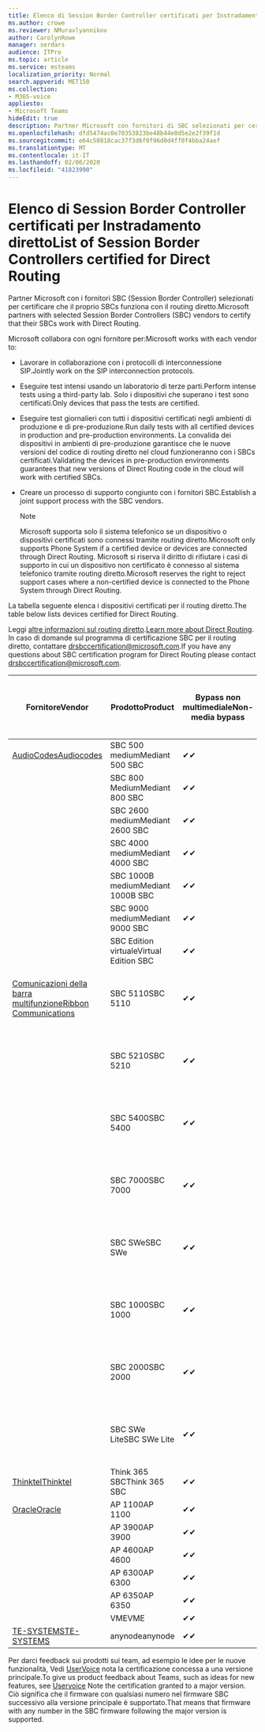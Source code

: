 ```yaml
---
title: Elenco di Session Border Controller certificati per Instradamento diretto
ms.author: crowe
ms.reviewer: NMuravlyannikov
author: CarolynRowe
manager: serdars
audience: ITPro
ms.topic: article
ms.service: msteams
localization_priority: Normal
search.appverid: MET150
ms.collection:
- M365-voice
appliesto:
- Microsoft Teams
hideEdit: true
description: Partner Microsoft con fornitori di SBC selezionati per certificare il lavoro di SBCs con il routing diretto.
ms.openlocfilehash: dfd5474ac0e70353823be48b44e0d5e2e2f39f1d
ms.sourcegitcommit: e64c50818cac37f3d6f0f96d0d4ff0f4bba24aef
ms.translationtype: MT
ms.contentlocale: it-IT
ms.lasthandoff: 02/06/2020
ms.locfileid: "41823990"
---
```

# <a name="list-of-session-border-controllers-certified-for-direct-routing"></a><span data-ttu-id="5de93-103">Elenco di Session Border Controller certificati per Instradamento diretto</span><span class="sxs-lookup"><span data-stu-id="5de93-103">List of Session Border Controllers certified for Direct Routing</span></span>

<span data-ttu-id="5de93-104">Partner Microsoft con i fornitori SBC (Session Border Controller) selezionati per certificare che il proprio SBCs funziona con il routing diretto.</span><span class="sxs-lookup"><span data-stu-id="5de93-104">Microsoft partners with selected Session Border Controllers (SBC) vendors to certify that their SBCs work with Direct Routing.</span></span> 

<span data-ttu-id="5de93-105">Microsoft collabora con ogni fornitore per:</span><span class="sxs-lookup"><span data-stu-id="5de93-105">Microsoft works with each vendor to:</span></span> 

- <span data-ttu-id="5de93-106">Lavorare in collaborazione con i protocolli di interconnessione SIP.</span><span class="sxs-lookup"><span data-stu-id="5de93-106">Jointly work on the SIP interconnection protocols.</span></span>
- <span data-ttu-id="5de93-107">Eseguire test intensi usando un laboratorio di terze parti.</span><span class="sxs-lookup"><span data-stu-id="5de93-107">Perform intense tests using a third-party lab.</span></span> <span data-ttu-id="5de93-108">Solo i dispositivi che superano i test sono certificati.</span><span class="sxs-lookup"><span data-stu-id="5de93-108">Only devices that pass the tests are certified.</span></span> 
- <span data-ttu-id="5de93-109">Eseguire test giornalieri con tutti i dispositivi certificati negli ambienti di produzione e di pre-produzione.</span><span class="sxs-lookup"><span data-stu-id="5de93-109">Run daily tests with all certified devices in production and pre-production environments.</span></span> <span data-ttu-id="5de93-110">La convalida dei dispositivi in ambienti di pre-produzione garantisce che le nuove versioni del codice di routing diretto nel cloud funzioneranno con i SBCs certificati.</span><span class="sxs-lookup"><span data-stu-id="5de93-110">Validating the devices in pre-production environments guarantees that new versions of Direct Routing code in the cloud will work with certified SBCs.</span></span> 
- <span data-ttu-id="5de93-111">Creare un processo di supporto congiunto con i fornitori SBC.</span><span class="sxs-lookup"><span data-stu-id="5de93-111">Establish a joint support process with the SBC vendors.</span></span>


  > [!NOTE]
  > <span data-ttu-id="5de93-112">Microsoft supporta solo il sistema telefonico se un dispositivo o dispositivi certificati sono connessi tramite routing diretto.</span><span class="sxs-lookup"><span data-stu-id="5de93-112">Microsoft only supports Phone System if a certified device or devices are connected through Direct Routing.</span></span> <span data-ttu-id="5de93-113">Microsoft si riserva il diritto di rifiutare i casi di supporto in cui un dispositivo non certificato è connesso al sistema telefonico tramite routing diretto.</span><span class="sxs-lookup"><span data-stu-id="5de93-113">Microsoft reserves the right to reject support cases where a non-certified device is connected to the Phone System through Direct Routing.</span></span> 

<span data-ttu-id="5de93-114">La tabella seguente elenca i dispositivi certificati per il routing diretto.</span><span class="sxs-lookup"><span data-stu-id="5de93-114">The table below lists devices certified for Direct Routing.</span></span> 

<span data-ttu-id="5de93-115">Leggi [altre informazioni sul routing diretto](https://aka.ms/dr).</span><span class="sxs-lookup"><span data-stu-id="5de93-115">[Learn more about Direct Routing](https://aka.ms/dr).</span></span> <span data-ttu-id="5de93-116">In caso di domande sul programma di certificazione SBC per il routing diretto, contattare drsbccertification@microsoft.com.</span><span class="sxs-lookup"><span data-stu-id="5de93-116">If you have any questions about SBC certification program for Direct Routing please contact drsbccertification@microsoft.com.</span></span>


|                                                       <span data-ttu-id="5de93-117">Fornitore</span><span class="sxs-lookup"><span data-stu-id="5de93-117">Vendor</span></span>                                                        |       <span data-ttu-id="5de93-118">Prodotto</span><span class="sxs-lookup"><span data-stu-id="5de93-118">Product</span></span>       | <span data-ttu-id="5de93-119">Bypass non multimediale</span><span class="sxs-lookup"><span data-stu-id="5de93-119">Non-media bypass</span></span> | <span data-ttu-id="5de93-120">Bypass multimediale</span><span class="sxs-lookup"><span data-stu-id="5de93-120">Media bypass</span></span> | <span data-ttu-id="5de93-121">Versione software</span><span class="sxs-lookup"><span data-stu-id="5de93-121">Software version</span></span> | <span data-ttu-id="5de93-122">Convalidati con i provider di E911</span><span class="sxs-lookup"><span data-stu-id="5de93-122">Validated with E911 providers</span></span> | <span data-ttu-id="5de93-123">In grado di ELIN</span><span class="sxs-lookup"><span data-stu-id="5de93-123">ELIN capable</span></span>
|---------------------------------------------------------------------------------------------------------------------|---------------------|------------------|--------------|------------------|-----------------|------------------|
| [<span data-ttu-id="5de93-124">AudioCodes</span><span class="sxs-lookup"><span data-stu-id="5de93-124">Audiocodes</span></span>](https://www.audiocodes.com/solutions-products/products/products-for-microsoft-365/direct-routing-for-microsoft-teams) |   <span data-ttu-id="5de93-125">SBC 500 medium</span><span class="sxs-lookup"><span data-stu-id="5de93-125">Mediant 500 SBC</span></span>   |     <span data-ttu-id="5de93-126">&#10004;</span><span class="sxs-lookup"><span data-stu-id="5de93-126">&#10004;</span></span>     |   <span data-ttu-id="5de93-127">&#10004;</span><span class="sxs-lookup"><span data-stu-id="5de93-127">&#10004;</span></span>    |  <span data-ttu-id="5de93-128">7.20 a. 250</span><span class="sxs-lookup"><span data-stu-id="5de93-128">7.20A.250</span></span>   |
|                                                                                                                     |   <span data-ttu-id="5de93-129">SBC 800 Medium</span><span class="sxs-lookup"><span data-stu-id="5de93-129">Mediant 800 SBC</span></span>   |     <span data-ttu-id="5de93-130">&#10004;</span><span class="sxs-lookup"><span data-stu-id="5de93-130">&#10004;</span></span>     |   <span data-ttu-id="5de93-131">&#10004;</span><span class="sxs-lookup"><span data-stu-id="5de93-131">&#10004;</span></span>     |  <span data-ttu-id="5de93-132">7.20 a. 250</span><span class="sxs-lookup"><span data-stu-id="5de93-132">7.20A.250</span></span>   |    |    |
|                                                                                                                     |  <span data-ttu-id="5de93-133">SBC 2600 medium</span><span class="sxs-lookup"><span data-stu-id="5de93-133">Mediant 2600 SBC</span></span>   |     <span data-ttu-id="5de93-134">&#10004;</span><span class="sxs-lookup"><span data-stu-id="5de93-134">&#10004;</span></span>     |   <span data-ttu-id="5de93-135">&#10004;</span><span class="sxs-lookup"><span data-stu-id="5de93-135">&#10004;</span></span>    |  <span data-ttu-id="5de93-136">7.20 a. 250</span><span class="sxs-lookup"><span data-stu-id="5de93-136">7.20A.250</span></span>   |     |    |    
|                                                                                                                     |  <span data-ttu-id="5de93-137">SBC 4000 medium</span><span class="sxs-lookup"><span data-stu-id="5de93-137">Mediant 4000 SBC</span></span>   |     <span data-ttu-id="5de93-138">&#10004;</span><span class="sxs-lookup"><span data-stu-id="5de93-138">&#10004;</span></span>     |   <span data-ttu-id="5de93-139">&#10004;</span><span class="sxs-lookup"><span data-stu-id="5de93-139">&#10004;</span></span>     |  <span data-ttu-id="5de93-140">7.20 a. 250</span><span class="sxs-lookup"><span data-stu-id="5de93-140">7.20A.250</span></span>   |     |    |    
|                                                                                                                     | <span data-ttu-id="5de93-141">SBC 1000B medium</span><span class="sxs-lookup"><span data-stu-id="5de93-141">Mediant 1000B  SBC</span></span>  |     <span data-ttu-id="5de93-142">&#10004;</span><span class="sxs-lookup"><span data-stu-id="5de93-142">&#10004;</span></span>     |   <span data-ttu-id="5de93-143">In sospeso</span><span class="sxs-lookup"><span data-stu-id="5de93-143">Pending</span></span>     |  <span data-ttu-id="5de93-144">7.20 a. 250</span><span class="sxs-lookup"><span data-stu-id="5de93-144">7.20A.250</span></span>  |    |    |    
|                                                                                                                     | <span data-ttu-id="5de93-145">SBC 9000 medium</span><span class="sxs-lookup"><span data-stu-id="5de93-145">Mediant 9000  SBC</span></span>  |     <span data-ttu-id="5de93-146">&#10004;</span><span class="sxs-lookup"><span data-stu-id="5de93-146">&#10004;</span></span>     |   <span data-ttu-id="5de93-147">&#10004;</span><span class="sxs-lookup"><span data-stu-id="5de93-147">&#10004;</span></span>     |  <span data-ttu-id="5de93-148">7.20 a. 250</span><span class="sxs-lookup"><span data-stu-id="5de93-148">7.20A.250</span></span>   |    |    |                                                                       
|                                                                                                                     | <span data-ttu-id="5de93-149">SBC Edition virtuale</span><span class="sxs-lookup"><span data-stu-id="5de93-149">Virtual Edition SBC</span></span> |     <span data-ttu-id="5de93-150">&#10004;</span><span class="sxs-lookup"><span data-stu-id="5de93-150">&#10004;</span></span>     |   <span data-ttu-id="5de93-151">&#10004;</span><span class="sxs-lookup"><span data-stu-id="5de93-151">&#10004;</span></span>     |  <span data-ttu-id="5de93-152">7.20 a. 250</span><span class="sxs-lookup"><span data-stu-id="5de93-152">7.20A.250</span></span> |    |    |    
|  [<span data-ttu-id="5de93-153">Comunicazioni della barra multifunzione</span><span class="sxs-lookup"><span data-stu-id="5de93-153">Ribbon Communications</span></span>](https://ribboncommunications.com/solutions/enterprise-solutions/microsoft-skype-business)  |      <span data-ttu-id="5de93-154">SBC 5110</span><span class="sxs-lookup"><span data-stu-id="5de93-154">SBC 5110</span></span>       |     <span data-ttu-id="5de93-155">&#10004;</span><span class="sxs-lookup"><span data-stu-id="5de93-155">&#10004;</span></span>     |   <span data-ttu-id="5de93-156">&#10004;</span><span class="sxs-lookup"><span data-stu-id="5de93-156">&#10004;</span></span>    |       <span data-ttu-id="5de93-157">V 7.2</span><span class="sxs-lookup"><span data-stu-id="5de93-157">V7.2</span></span>       |  <span data-ttu-id="5de93-158">Intrado ERS</span><span class="sxs-lookup"><span data-stu-id="5de93-158">Intrado ERS</span></span> <br><span data-ttu-id="5de93-159">Intrado EGW</span><span class="sxs-lookup"><span data-stu-id="5de93-159">Intrado EGW</span></span> |   <span data-ttu-id="5de93-160">No</span><span class="sxs-lookup"><span data-stu-id="5de93-160">No</span></span> |    
|                                                                                                                     |      <span data-ttu-id="5de93-161">SBC 5210</span><span class="sxs-lookup"><span data-stu-id="5de93-161">SBC 5210</span></span>       |     <span data-ttu-id="5de93-162">&#10004;</span><span class="sxs-lookup"><span data-stu-id="5de93-162">&#10004;</span></span>     |  <span data-ttu-id="5de93-163">&#10004;</span><span class="sxs-lookup"><span data-stu-id="5de93-163">&#10004;</span></span>    |       <span data-ttu-id="5de93-164">V 7.2</span><span class="sxs-lookup"><span data-stu-id="5de93-164">V7.2</span></span>       |   <span data-ttu-id="5de93-165">Intrado ERS</span><span class="sxs-lookup"><span data-stu-id="5de93-165">Intrado ERS</span></span> <br><span data-ttu-id="5de93-166">Intrado EGW</span><span class="sxs-lookup"><span data-stu-id="5de93-166">Intrado EGW</span></span>  | <span data-ttu-id="5de93-167">No</span><span class="sxs-lookup"><span data-stu-id="5de93-167">No</span></span>   |    
|                                                                                                                     |      <span data-ttu-id="5de93-168">SBC 5400</span><span class="sxs-lookup"><span data-stu-id="5de93-168">SBC 5400</span></span>       |     <span data-ttu-id="5de93-169">&#10004;</span><span class="sxs-lookup"><span data-stu-id="5de93-169">&#10004;</span></span>     |   <span data-ttu-id="5de93-170">&#10004;</span><span class="sxs-lookup"><span data-stu-id="5de93-170">&#10004;</span></span>   |       <span data-ttu-id="5de93-171">V 7.2</span><span class="sxs-lookup"><span data-stu-id="5de93-171">V7.2</span></span>       |  <span data-ttu-id="5de93-172">Intrado ERS</span><span class="sxs-lookup"><span data-stu-id="5de93-172">Intrado ERS</span></span> <br><span data-ttu-id="5de93-173">Intrado EGW</span><span class="sxs-lookup"><span data-stu-id="5de93-173">Intrado EGW</span></span>    |<span data-ttu-id="5de93-174">No</span><span class="sxs-lookup"><span data-stu-id="5de93-174">No</span></span>|    
|                                                                                                                     |      <span data-ttu-id="5de93-175">SBC 7000</span><span class="sxs-lookup"><span data-stu-id="5de93-175">SBC 7000</span></span>       |     <span data-ttu-id="5de93-176">&#10004;</span><span class="sxs-lookup"><span data-stu-id="5de93-176">&#10004;</span></span>     |   <span data-ttu-id="5de93-177">&#10004;</span><span class="sxs-lookup"><span data-stu-id="5de93-177">&#10004;</span></span>    |       <span data-ttu-id="5de93-178">V 7.2</span><span class="sxs-lookup"><span data-stu-id="5de93-178">V7.2</span></span>       |   <span data-ttu-id="5de93-179">Intrado ERS</span><span class="sxs-lookup"><span data-stu-id="5de93-179">Intrado ERS</span></span> <br><span data-ttu-id="5de93-180">Intrado EGW</span><span class="sxs-lookup"><span data-stu-id="5de93-180">Intrado EGW</span></span>  |  <span data-ttu-id="5de93-181">No</span><span class="sxs-lookup"><span data-stu-id="5de93-181">No</span></span>  |    
|                                                                                                                     |       <span data-ttu-id="5de93-182">SBC SWe</span><span class="sxs-lookup"><span data-stu-id="5de93-182">SBC SWe</span></span>       |     <span data-ttu-id="5de93-183">&#10004;</span><span class="sxs-lookup"><span data-stu-id="5de93-183">&#10004;</span></span>     |   <span data-ttu-id="5de93-184">&#10004;</span><span class="sxs-lookup"><span data-stu-id="5de93-184">&#10004;</span></span>   |       <span data-ttu-id="5de93-185">V 7.2</span><span class="sxs-lookup"><span data-stu-id="5de93-185">V7.2</span></span>       |   <span data-ttu-id="5de93-186">Intrado ERS</span><span class="sxs-lookup"><span data-stu-id="5de93-186">Intrado ERS</span></span> <br><span data-ttu-id="5de93-187">Intrado EGW</span><span class="sxs-lookup"><span data-stu-id="5de93-187">Intrado EGW</span></span> |   <span data-ttu-id="5de93-188">No</span><span class="sxs-lookup"><span data-stu-id="5de93-188">No</span></span> |    
|                                                                                                                     |      <span data-ttu-id="5de93-189">SBC 1000</span><span class="sxs-lookup"><span data-stu-id="5de93-189">SBC 1000</span></span>       |     <span data-ttu-id="5de93-190">&#10004;</span><span class="sxs-lookup"><span data-stu-id="5de93-190">&#10004;</span></span>     |   <span data-ttu-id="5de93-191">&#10004;</span><span class="sxs-lookup"><span data-stu-id="5de93-191">&#10004;</span></span>    |      <span data-ttu-id="5de93-192">v 8.0.3 (Build 537)</span><span class="sxs-lookup"><span data-stu-id="5de93-192">v8.0.3 (build 537)</span></span>     |  <span data-ttu-id="5de93-193">Intrado ERS</span><span class="sxs-lookup"><span data-stu-id="5de93-193">Intrado ERS</span></span> <br><span data-ttu-id="5de93-194">Intrado EGW</span><span class="sxs-lookup"><span data-stu-id="5de93-194">Intrado EGW</span></span>   |  <span data-ttu-id="5de93-195">In sospeso</span><span class="sxs-lookup"><span data-stu-id="5de93-195">Pending</span></span>  |    
|                                                                                                                     |      <span data-ttu-id="5de93-196">SBC 2000</span><span class="sxs-lookup"><span data-stu-id="5de93-196">SBC 2000</span></span>       |     <span data-ttu-id="5de93-197">&#10004;</span><span class="sxs-lookup"><span data-stu-id="5de93-197">&#10004;</span></span>     |   <span data-ttu-id="5de93-198">&#10004;</span><span class="sxs-lookup"><span data-stu-id="5de93-198">&#10004;</span></span>   |     <span data-ttu-id="5de93-199">v 8.0.3 (Build 537)</span><span class="sxs-lookup"><span data-stu-id="5de93-199">v8.0.3 (build 537)</span></span>     |  <span data-ttu-id="5de93-200">Intrado ERS</span><span class="sxs-lookup"><span data-stu-id="5de93-200">Intrado ERS</span></span> <br><span data-ttu-id="5de93-201">Intrado EGW</span><span class="sxs-lookup"><span data-stu-id="5de93-201">Intrado EGW</span></span>  |  <span data-ttu-id="5de93-202">In sospeso</span><span class="sxs-lookup"><span data-stu-id="5de93-202">Pending</span></span>  |    
|                                                                                                                     |    <span data-ttu-id="5de93-203">SBC SWe Lite</span><span class="sxs-lookup"><span data-stu-id="5de93-203">SBC SWe Lite</span></span>     |     <span data-ttu-id="5de93-204">&#10004;</span><span class="sxs-lookup"><span data-stu-id="5de93-204">&#10004;</span></span>     |  <span data-ttu-id="5de93-205">&#10004;</span><span class="sxs-lookup"><span data-stu-id="5de93-205">&#10004;</span></span>    |      <span data-ttu-id="5de93-206">v 8.0.3 (Build 216)</span><span class="sxs-lookup"><span data-stu-id="5de93-206">v8.0.3 (build 216)</span></span>    |  <span data-ttu-id="5de93-207">Intrado ERS</span><span class="sxs-lookup"><span data-stu-id="5de93-207">Intrado ERS</span></span> <br><span data-ttu-id="5de93-208">Intrado EGW</span><span class="sxs-lookup"><span data-stu-id="5de93-208">Intrado EGW</span></span>   |  <span data-ttu-id="5de93-209">In sospeso</span><span class="sxs-lookup"><span data-stu-id="5de93-209">Pending</span></span>  |    
|                     [<span data-ttu-id="5de93-210">Thinktel</span><span class="sxs-lookup"><span data-stu-id="5de93-210">Thinktel</span></span>](https://www.thinktel.ca/services/think-365/think-365-overview/)                      |    <span data-ttu-id="5de93-211">Think 365 SBC</span><span class="sxs-lookup"><span data-stu-id="5de93-211">Think 365 SBC</span></span>    |     <span data-ttu-id="5de93-212">&#10004;</span><span class="sxs-lookup"><span data-stu-id="5de93-212">&#10004;</span></span>     |   <span data-ttu-id="5de93-213">In sospeso</span><span class="sxs-lookup"><span data-stu-id="5de93-213">Pending</span></span>    |       <span data-ttu-id="5de93-214">V 1.4</span><span class="sxs-lookup"><span data-stu-id="5de93-214">V1.4</span></span>       |     |    |    
|                     [<span data-ttu-id="5de93-215">Oracle</span><span class="sxs-lookup"><span data-stu-id="5de93-215">Oracle</span></span>](https://www.oracle.com/industries/communications/enterprise-session-border-controller/microsoft.html)                      |    <span data-ttu-id="5de93-216">AP 1100</span><span class="sxs-lookup"><span data-stu-id="5de93-216">AP 1100</span></span>      |    <span data-ttu-id="5de93-217">&#10004;</span><span class="sxs-lookup"><span data-stu-id="5de93-217">&#10004;</span></span>     |    <span data-ttu-id="5de93-218">&#10004;</span><span class="sxs-lookup"><span data-stu-id="5de93-218">&#10004;</span></span>    |   <span data-ttu-id="5de93-219">8.3.0.0.1</span><span class="sxs-lookup"><span data-stu-id="5de93-219">8.3.0.0.1</span></span> |    |    |    
|                                                                                                                    |    <span data-ttu-id="5de93-220">AP 3900</span><span class="sxs-lookup"><span data-stu-id="5de93-220">AP 3900</span></span>           |    <span data-ttu-id="5de93-221">&#10004;</span><span class="sxs-lookup"><span data-stu-id="5de93-221">&#10004;</span></span>     |    <span data-ttu-id="5de93-222">&#10004;</span><span class="sxs-lookup"><span data-stu-id="5de93-222">&#10004;</span></span>   |   <span data-ttu-id="5de93-223">8.3.0.0.1</span><span class="sxs-lookup"><span data-stu-id="5de93-223">8.3.0.0.1</span></span>  |    |    |    
|                                                                                                                    |      <span data-ttu-id="5de93-224">AP 4600</span><span class="sxs-lookup"><span data-stu-id="5de93-224">AP 4600</span></span>         |    <span data-ttu-id="5de93-225">&#10004;</span><span class="sxs-lookup"><span data-stu-id="5de93-225">&#10004;</span></span>   |    <span data-ttu-id="5de93-226">&#10004;</span><span class="sxs-lookup"><span data-stu-id="5de93-226">&#10004;</span></span>     |     <span data-ttu-id="5de93-227">8.3.0.0.1</span><span class="sxs-lookup"><span data-stu-id="5de93-227">8.3.0.0.1</span></span>  |   |    |    
|                                                                                                                    |      <span data-ttu-id="5de93-228">AP 6300</span><span class="sxs-lookup"><span data-stu-id="5de93-228">AP 6300</span></span>         |    <span data-ttu-id="5de93-229">&#10004;</span><span class="sxs-lookup"><span data-stu-id="5de93-229">&#10004;</span></span>   |    <span data-ttu-id="5de93-230">&#10004;</span><span class="sxs-lookup"><span data-stu-id="5de93-230">&#10004;</span></span>     |     <span data-ttu-id="5de93-231">8.3.0.0.1</span><span class="sxs-lookup"><span data-stu-id="5de93-231">8.3.0.0.1</span></span>  |   |    |    
|                                                                                                                   |      <span data-ttu-id="5de93-232">AP 6350</span><span class="sxs-lookup"><span data-stu-id="5de93-232">AP 6350</span></span>           |    <span data-ttu-id="5de93-233">&#10004;</span><span class="sxs-lookup"><span data-stu-id="5de93-233">&#10004;</span></span>   |    <span data-ttu-id="5de93-234">&#10004;</span><span class="sxs-lookup"><span data-stu-id="5de93-234">&#10004;</span></span>    |     <span data-ttu-id="5de93-235">8.3.0.0.1</span><span class="sxs-lookup"><span data-stu-id="5de93-235">8.3.0.0.1</span></span>  |        |    |                                            
|                                                                                                                    |      <span data-ttu-id="5de93-236">VME</span><span class="sxs-lookup"><span data-stu-id="5de93-236">VME</span></span>           |    <span data-ttu-id="5de93-237">&#10004;</span><span class="sxs-lookup"><span data-stu-id="5de93-237">&#10004;</span></span>    |    <span data-ttu-id="5de93-238">&#10004;</span><span class="sxs-lookup"><span data-stu-id="5de93-238">&#10004;</span></span>    |     <span data-ttu-id="5de93-239">8.3.0.0.1</span><span class="sxs-lookup"><span data-stu-id="5de93-239">8.3.0.0.1</span></span>   |    |    |    
|                     [<span data-ttu-id="5de93-240">TE-SYSTEMS</span><span class="sxs-lookup"><span data-stu-id="5de93-240">TE-SYSTEMS</span></span>](https://www.anynode.de/anynode-and-microsoft-teams/)                               |     <span data-ttu-id="5de93-241">anynode</span><span class="sxs-lookup"><span data-stu-id="5de93-241">anynode</span></span>         |     <span data-ttu-id="5de93-242">&#10004;</span><span class="sxs-lookup"><span data-stu-id="5de93-242">&#10004;</span></span>   |  <span data-ttu-id="5de93-243">&#10004;</span><span class="sxs-lookup"><span data-stu-id="5de93-243">&#10004;</span></span>   |      <span data-ttu-id="5de93-244">v 3.16.2</span><span class="sxs-lookup"><span data-stu-id="5de93-244">v3.16.2</span></span>      |     |    |    

<span data-ttu-id="5de93-245">Per darci feedback sui prodotti sui team, ad esempio le idee per le nuove funzionalità, Vedi [UserVoice](https://microsoftteams.uservoice.com) nota la certificazione concessa a una versione principale.</span><span class="sxs-lookup"><span data-stu-id="5de93-245">To give us product feedback about Teams, such as ideas for new features, see [Uservoice](https://microsoftteams.uservoice.com) Note the certification granted to a major version.</span></span> <span data-ttu-id="5de93-246">Ciò significa che il firmware con qualsiasi numero nel firmware SBC successivo alla versione principale è supportato.</span><span class="sxs-lookup"><span data-stu-id="5de93-246">That means that firmware with any number in the SBC firmware following the major version is supported.</span></span>
